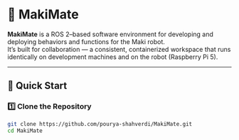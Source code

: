 # 🤖 MakiMate

**MakiMate** is a ROS 2–based software environment for developing and deploying behaviors and functions for the Maki robot.  
It’s built for collaboration — a consistent, containerized workspace that runs identically on development machines and on the robot (Raspberry Pi 5).

---

## 🚀 Quick Start

### 1️⃣ Clone the Repository
```bash
git clone https://github.com/pourya-shahverdi/MakiMate.git
cd MakiMate
